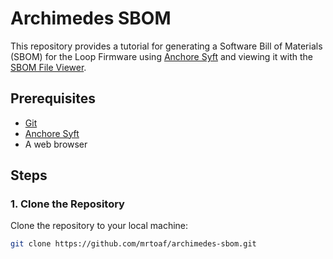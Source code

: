 # Archimedes SBOM

This repository provides a tutorial for generating a Software Bill of Materials (SBOM) for the Loop Firmware using [Anchore Syft](https://github.com/anchore/syft) and viewing it with the [SBOM File Viewer](https://mrtoaf.github.io/archimedes-sbom/).

## Prerequisites

- [Git](https://git-scm.com/)
- [Anchore Syft](https://github.com/anchore/syft)
- A web browser

## Steps

### 1. Clone the Repository

Clone the repository to your local machine:

```bash
git clone https://github.com/mrtoaf/archimedes-sbom.git
